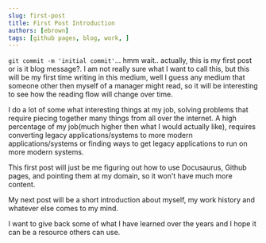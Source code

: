```yaml
---
slug: first-post
title: First Post Introduction
authors: [ebrown]
tags: [github pages, blog, work, ]
---
```


`git commit -m 'initial commit'`... hmm wait.. actually, this is my first post or is it blog message?. I am not really sure what I want to call this, but this will be my first time writing in this medium, well I guess any medium that someone other then myself of a manager might read, so it will be interesting to see how the reading flow will change over time.
<!-- truncate -->

I do a lot of some what interesting things at my job, solving problems that require piecing together many things from all over the internet. A high percentage of my job(much higher then what I would actually like), requires converting legacy applications/systems to more modern applications/systems or finding ways to get legacy applications to run on more modern systems.

This first post will just be me figuring out how to use Docusaurus, Github pages, and pointing them at my domain, so it won't have much more content.

My next post will be a short introduction about myself, my work history and whatever else comes to my mind.

I want to give back some of what I have learned over the years and I hope it can be a resource others can use.
